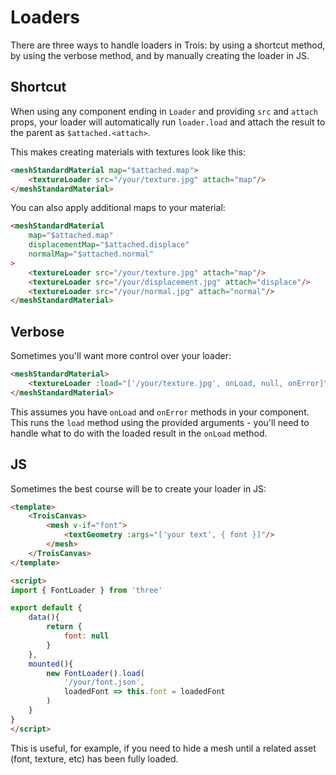 # Loaders

There are three ways to handle loaders in Trois: by using a shortcut method, by using the verbose method, and by manually creating the loader in JS.

## Shortcut 

When using any component ending in `Loader` and providing `src` and `attach` props, your loader will automatically run `loader.load` and attach the result to the parent as `$attached.<attach>`.

This makes creating materials with textures look like this:

```html
<meshStandardMaterial map="$attached.map">
    <textureLoader src="/your/texture.jpg" attach="map"/>
</meshStandardMaterial>
```

You can also apply additional maps to your material:

```html
<meshStandardMaterial 
    map="$attached.map" 
    displacementMap="$attached.displace"
    normalMap="$attached.normal"
>
    <textureLoader src="/your/texture.jpg" attach="map"/>
    <textureLoader src="/your/displacement.jpg" attach="displace"/>
    <textureLoader src="/your/normal.jpg" attach="normal"/>
</meshStandardMaterial>
```

## Verbose

Sometimes you'll want more control over your loader:

```html
<meshStandardMaterial>
    <textureLoader :load="['/your/texture.jpg', onLoad, null, onError]">
</meshStandardMaterial>
```

This assumes you have `onLoad` and `onError` methods in your component. This runs the `load` method using the provided arguments - you'll need to handle what to do with the loaded result in the `onLoad` method.

## JS

Sometimes the best course will be to create your loader in JS:

```html
<template>
    <TroisCanvas>
        <mesh v-if="font">
            <textGeometry :args="['your text', { font }]"/>
        </mesh>
    </TroisCanvas>
</template>

<script>
import { FontLoader } from 'three'

export default {
    data(){
        return {
            font: null
        }
    },
    mounted(){
        new FontLoader().load(
            '/your/font.json', 
            loadedFont => this.font = loadedFont
        )
    }
}
</script>
```

This is useful, for example, if you need to hide a mesh until a related asset (font, texture, etc) has been fully loaded.

